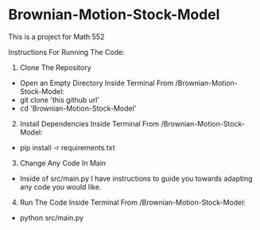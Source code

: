 # Brownian-Motion-Stock-Model

This is a project for Math 552

Instructions For Running The Code:

1. Clone The Repository
- Open an Empty Directory
Inside Terminal From /Brownian-Motion-Stock-Model:
- git clone 'this github url'
- cd 'Brownian-Motion-Stock-Model'

2.  Install Dependencies
Inside Terminal From /Brownian-Motion-Stock-Model:
- pip install -r requirements.txt

3. Change Any Code In Main
- Inside of src/main.py I have instructions to guide you towards adapting any code you would like.

4. Run The Code
Inside Terminal From /Brownian-Motion-Stock-Model:
- python src/main.py
